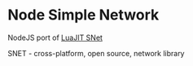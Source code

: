 # Node Simple Network

NodeJS port of [LuaJIT SNet](https://github.com/SLMP-Team/SNET/)

SNET - cross-platform, open source, network library